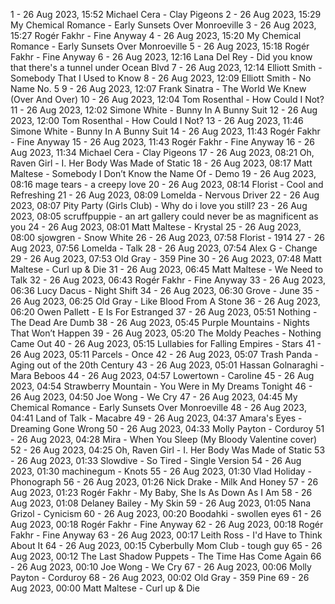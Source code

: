 1 - 26 Aug 2023, 15:52	Michael Cera - Clay Pigeons
2 - 26 Aug 2023, 15:29	My Chemical Romance - Early Sunsets Over Monroeville
3 - 26 Aug 2023, 15:27	Rogér Fakhr - Fine Anyway
4 - 26 Aug 2023, 15:20	My Chemical Romance - Early Sunsets Over Monroeville
5 - 26 Aug 2023, 15:18	Rogér Fakhr - Fine Anyway
6 - 26 Aug 2023, 12:16	Lana Del Rey - Did you know that there's a tunnel under Ocean Blvd
7 - 26 Aug 2023, 12:14	Elliott Smith - Somebody That I Used to Know
8 - 26 Aug 2023, 12:09	Elliott Smith - No Name No. 5
9 - 26 Aug 2023, 12:07	Frank Sinatra - The World We Knew (Over And Over)
10 - 26 Aug 2023, 12:04	Tom Rosenthal - How Could I Not?
11 - 26 Aug 2023, 12:02	Simone White - Bunny In A Bunny Suit
12 - 26 Aug 2023, 12:00	Tom Rosenthal - How Could I Not?
13 - 26 Aug 2023, 11:46	Simone White - Bunny In A Bunny Suit
14 - 26 Aug 2023, 11:43	Rogér Fakhr - Fine Anyway
15 - 26 Aug 2023, 11:43	Rogér Fakhr - Fine Anyway
16 - 26 Aug 2023, 11:34	Michael Cera - Clay Pigeons
17 - 26 Aug 2023, 08:21	Oh, Raven Girl - I. Her Body Was Made of Static
18 - 26 Aug 2023, 08:17	Matt Maltese - Somebody I Don’t Know the Name Of - Demo
19 - 26 Aug 2023, 08:16	mage tears - a creepy love
20 - 26 Aug 2023, 08:14	Florist - Cool and Refreshing
21 - 26 Aug 2023, 08:09	Lomelda - Nervous Driver
22 - 26 Aug 2023, 08:07	Pity Party (Girls Club) - Why do i love you still?
23 - 26 Aug 2023, 08:05	scruffpuppie - an art gallery could never be as magnificent as you
24 - 26 Aug 2023, 08:01	Matt Maltese - Krystal
25 - 26 Aug 2023, 08:00	sjowgren - Snow White
26 - 26 Aug 2023, 07:58	Florist - 1914
27 - 26 Aug 2023, 07:56	Lomelda - Talk
28 - 26 Aug 2023, 07:54	Alex G - Change
29 - 26 Aug 2023, 07:53	Old Gray - 359 Pine
30 - 26 Aug 2023, 07:48	Matt Maltese - Curl up & Die
31 - 26 Aug 2023, 06:45	Matt Maltese - We Need to Talk
32 - 26 Aug 2023, 06:43	Rogér Fakhr - Fine Anyway
33 - 26 Aug 2023, 06:36	Lucy Dacus - Night Shift
34 - 26 Aug 2023, 06:30	Grove - June
35 - 26 Aug 2023, 06:25	Old Gray - Like Blood From A Stone
36 - 26 Aug 2023, 06:20	Owen Pallett - E Is For Estranged
37 - 26 Aug 2023, 05:51	Nothing - The Dead Are Dumb
38 - 26 Aug 2023, 05:45	Purple Mountains - Nights That Won’t Happen
39 - 26 Aug 2023, 05:20	The Moldy Peaches - Nothing Came Out
40 - 26 Aug 2023, 05:15	Lullabies for Falling Empires - Stars
41 - 26 Aug 2023, 05:11	Parcels - Once
42 - 26 Aug 2023, 05:07	Trash Panda - Aging out of the 20th Century
43 - 26 Aug 2023, 05:01	Hassan Golnaraghi - Mara Beboos
44 - 26 Aug 2023, 04:57	Lowertown - Caroline
45 - 26 Aug 2023, 04:54	Strawberry Mountain - You Were in My Dreams Tonight
46 - 26 Aug 2023, 04:50	Joe Wong - We Cry
47 - 26 Aug 2023, 04:45	My Chemical Romance - Early Sunsets Over Monroeville
48 - 26 Aug 2023, 04:41	Land of Talk - Macabre
49 - 26 Aug 2023, 04:37	Amara's Eyes - Dreaming Gone Wrong
50 - 26 Aug 2023, 04:33	Molly Payton - Corduroy
51 - 26 Aug 2023, 04:28	Mira - When You Sleep (My Bloody Valentine cover)
52 - 26 Aug 2023, 04:25	Oh, Raven Girl - I. Her Body Was Made of Static
53 - 26 Aug 2023, 01:33	Slowdive - So Tired - Single Version
54 - 26 Aug 2023, 01:30	machinegum - Knots
55 - 26 Aug 2023, 01:30	Vlad Holiday - Phonograph
56 - 26 Aug 2023, 01:26	Nick Drake - Milk And Honey
57 - 26 Aug 2023, 01:23	Rogér Fakhr - My Baby, She Is As Down As I Am
58 - 26 Aug 2023, 01:08	Delaney Bailey - My Skin
59 - 26 Aug 2023, 01:05	Nana Grizol - Cynicism
60 - 26 Aug 2023, 00:20	Boodahki - swollen eyes
61 - 26 Aug 2023, 00:18	Rogér Fakhr - Fine Anyway
62 - 26 Aug 2023, 00:18	Rogér Fakhr - Fine Anyway
63 - 26 Aug 2023, 00:17	Leith Ross - I'd Have to Think About It
64 - 26 Aug 2023, 00:15	Cyberbully Mom Club - tough guy
65 - 26 Aug 2023, 00:12	The Last Shadow Puppets - The Time Has Come Again
66 - 26 Aug 2023, 00:10	Joe Wong - We Cry
67 - 26 Aug 2023, 00:06	Molly Payton - Corduroy
68 - 26 Aug 2023, 00:02	Old Gray - 359 Pine
69 - 26 Aug 2023, 00:00	Matt Maltese - Curl up & Die
